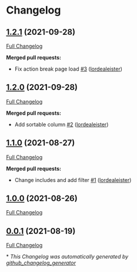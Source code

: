 # Changelog

## [1.2.1](https://github.com/lordealeister/popular-posts/tree/1.2.1) (2021-09-28)

[Full Changelog](https://github.com/lordealeister/popular-posts/compare/1.2.0...1.2.1)

**Merged pull requests:**

- Fix action break page load [\#3](https://github.com/lordealeister/popular-posts/pull/3) ([lordealeister](https://github.com/lordealeister))

## [1.2.0](https://github.com/lordealeister/popular-posts/tree/1.2.0) (2021-09-28)

[Full Changelog](https://github.com/lordealeister/popular-posts/compare/1.1.0...1.2.0)

**Merged pull requests:**

- Add sortable column [\#2](https://github.com/lordealeister/popular-posts/pull/2) ([lordealeister](https://github.com/lordealeister))

## [1.1.0](https://github.com/lordealeister/popular-posts/tree/1.1.0) (2021-08-27)

[Full Changelog](https://github.com/lordealeister/popular-posts/compare/1.0.0...1.1.0)

**Merged pull requests:**

- Change includes and add filter [\#1](https://github.com/lordealeister/popular-posts/pull/1) ([lordealeister](https://github.com/lordealeister))

## [1.0.0](https://github.com/lordealeister/popular-posts/tree/1.0.0) (2021-08-26)

[Full Changelog](https://github.com/lordealeister/popular-posts/compare/0.0.1...1.0.0)

## [0.0.1](https://github.com/lordealeister/popular-posts/tree/0.0.1) (2021-08-19)

[Full Changelog](https://github.com/lordealeister/popular-posts/compare/0196b042b6968507276f6586b26d3eb743d3ce46...0.0.1)



\* *This Changelog was automatically generated by [github_changelog_generator](https://github.com/github-changelog-generator/github-changelog-generator)*
